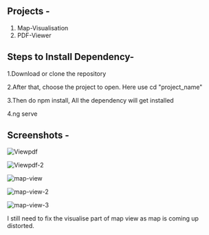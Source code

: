 Projects -
------------
  1. Map-Visualisation
  2. PDF-Viewer

Steps to Install Dependency-
---------------------------------

  1.Download or clone the repository
  
  2.After that, choose the project to open. Here use cd "project_name"
  
  3.Then do npm install, All the dependency  will get installed
  
  4.ng serve  

Screenshots -
----------------
![Viewpdf](https://github.com/prabhatpk5singh/IUDX/assets/160165462/2c2be8eb-f3cb-45c9-ba2b-bc645293e371)

![Viewpdf-2](https://github.com/prabhatpk5singh/IUDX/assets/160165462/8176b252-e720-411a-ade7-364cd5c4f6ee)

![map-view](https://github.com/prabhatpk5singh/IUDX/assets/160165462/d121c093-b406-4f20-94bc-278271ff4959)

![map-view-2](https://github.com/prabhatpk5singh/IUDX/assets/160165462/4c47c7ea-2d07-4427-8b11-1fc9bc580601)

![map-view-3](https://github.com/prabhatpk5singh/IUDX/assets/160165462/fd79a76b-0efc-48b5-b678-535882056403)


I still need to fix the visualise part of map view as map is coming up distorted. 
